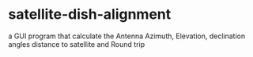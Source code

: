 # satellite-dish-alignment
a GUI program that calculate the Antenna Azimuth, Elevation, declination angles distance to satellite and Round trip
